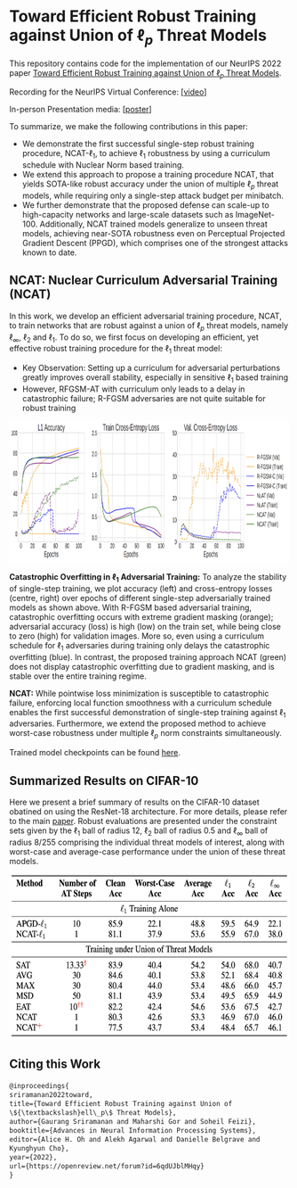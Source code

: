 # Toward Efficient Robust Training against Union of $\ell_p$ Threat Models

This repository contains code for the implementation of our NeurIPS 2022 paper [Toward Efficient Robust Training against Union of $\ell_p$ Threat Models](https://openreview.net/forum?id=6qdUJblMHqy). 

Recording for the NeurIPS Virtual Conference: [[video](https://neurips.cc/virtual/2022/poster/52908)]

In-person Presentation media: [[poster](https://nips.cc/media/PosterPDFs/NeurIPS%202022/52908.png?t=1669611544.5970736)]

To summarize, we make the following contributions in this paper:
- We demonstrate the first successful single-step robust training procedure, NCAT-$\ell_1$, to
achieve $\ell_1$ robustness by using a curriculum schedule with Nuclear Norm based training.
- We extend this approach to propose a training procedure NCAT, that yields SOTA-like robust
accuracy under the union of multiple $\ell_p$ threat models, while requiring only a single-step
attack budget per minibatch.
- We further demonstrate that the proposed defense can scale-up to high-capacity networks and
large-scale datasets such as ImageNet-100. Additionally, NCAT trained models generalize
to unseen threat models, achieving near-SOTA robustness even on Perceptual Projected
Gradient Descent (PPGD), which comprises one of the strongest attacks known to date.


## NCAT: Nuclear Curriculum Adversarial Training (NCAT)
In this work, we develop an efficient adversarial training procedure, NCAT, to train networks that are robust against a union of $\ell_p$ threat models, namely $\ell_{\infty}$, $\ell_2$ and $\ell_1$. To do so, we first focus on developing an efficient, yet effective robust training procedure for the $\ell_1$ threat model:

- Key Observation: Setting up a curriculum for adversarial perturbations greatly improves overall stability, especially in sensitive $\ell_1$ based training
- However, RFGSM-AT with curriculum only leads to a delay in catastrophic failure; R-FGSM adversaries are not quite suitable for robust training

<p align="center">
    <img src="CIFAR10/Accuracy_Loss_plot.png" width="916" height="255" \>
</p>

**Catastrophic Overfitting in $\ell_1$ Adversarial Training:** To analyze the stability of single-step training, we plot accuracy (left) and cross-entropy losses (centre, right) over epochs of different single-step adversarially trained models as shown above. With R-FGSM based adversarial training, catastrophic overfitting occurs with extreme gradient masking (orange); adversarial accuracy (loss) is high (low) on the train set, while being close to zero (high) for validation images. More so, even using a curriculum schedule for $\ell_1$ adversaries during training only delays the catastrophic overfitting (blue). In contrast, the proposed training approach NCAT (green) does not display catastrophic overfitting due to gradient masking, and is stable over the entire training regime.





**NCAT:** While pointwise loss minimization is susceptible to catastrophic failure, enforcing local function smoothness with a curriculum schedule enables the first successful demonstration of single-step training against $\ell_1$ adversaries. Furthermore, we extend the proposed method to achieve worst-case robustness under multiple $\ell_p$ norm constraints simultaneously.

Trained model checkpoints can be found [here](https://drive.google.com/drive/folders/1mSOEzc_Yz1IyqTnOqTuLCWL4wjpGSucJ?usp=sharing).


## Summarized Results on CIFAR-10
Here we present a brief summary of results on the CIFAR-10 dataset obatined on using the ResNet-18 architecture. For more details, please refer to the main [paper](https://openreview.net/forum?id=6qdUJblMHqy). Robust evaluations are presented under the constraint sets given by the $\ell_1$ ball of radius $12$, $\ell_2$ ball of radius $0.5$ and $\ell_{\infty}$ ball of radius $8/255$ comprising the individual threat models of interest, along with worst-case and average-case performance under the union of these threat models.



<p align="center">
    <img src="CIFAR10/CIFAR10_ResNet18_results.png" width="590" height="297"\>
</p>

## Citing this Work
```
@inproceedings{
sriramanan2022toward,
title={Toward Efficient Robust Training against Union of \${\textbackslash}ell\_p\$ Threat Models},
author={Gaurang Sriramanan and Maharshi Gor and Soheil Feizi},
booktitle={Advances in Neural Information Processing Systems},
editor={Alice H. Oh and Alekh Agarwal and Danielle Belgrave and Kyunghyun Cho},
year={2022},
url={https://openreview.net/forum?id=6qdUJblMHqy}
}
```
